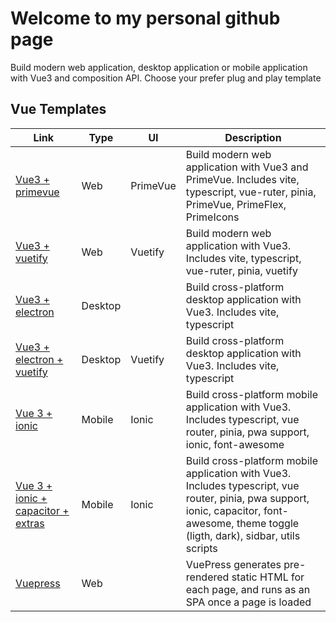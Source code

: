 # Welcome to my personal github page

Build modern web application, desktop application or mobile application with Vue3 and composition API. Choose your prefer plug and play template

## Vue Templates

| Link  | Type | UI | Description|
|---|---|---|---|
| [Vue3 + primevue](https://github.com/sdiricco/vue-primevue-boilerplate)|Web|PrimeVue|Build modern web application with Vue3 and PrimeVue. Includes vite, typescript, vue-ruter, pinia, PrimeVue, PrimeFlex, PrimeIcons|
| [Vue3 + vuetify](https://github.com/sdiricco/vue3-vuetify-boilerplate)|Web|Vuetify|Build modern web application with Vue3. Includes vite, typescript, vue-ruter, pinia, vuetify|
| [Vue3 + electron](https://github.com/sdiricco/vue3-electron-boilerplate)|Desktop||Build cross-platform desktop application with Vue3. Includes vite, typescript|
| [Vue3 + electron + vuetify](https://github.com/sdiricco/vue3-vuetify-electron-boilerplate)|Desktop|Vuetify|Build cross-platform desktop application with Vue3. Includes vite, typescript |
|[Vue 3 + ionic](https://github.com/sdiricco/vue3-ionic-boilerplate)|Mobile|Ionic|Build cross-platform mobile application with Vue3. Includes typescript, vue router, pinia, pwa support, ionic, font-awesome|
|[Vue 3 + ionic + capacitor + extras](https://github.com/sdiricco/vue3-ionic-capacitor-pro-1)|Mobile|Ionic|Build cross-platform mobile application with Vue3. Includes typescript, vue router, pinia, pwa support, ionic, capacitor, font-awesome, theme toggle (ligth, dark), sidbar, utils scripts|
|[Vuepress](https://github.com/sdiricco/vuepress-starter)|Web||VuePress generates pre-rendered static HTML for each page, and runs as an SPA once a page is loaded|
